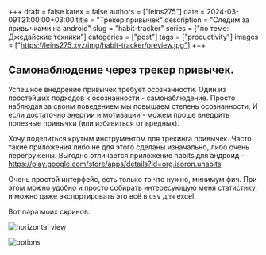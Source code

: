 +++ 
draft = false
katex = false
authors = ["leins275"]
date = 2024-03-09T21:00:00+03:00
title = "Трекер привычек"
description = "Следим за привычками на android"
slug = "habit-tracker"
series = ["по теме: Джедайские техники"]
categories = ["post"]
tags = ["productivity"]
images = ["https://leins275.xyz/img/habit-tracker/preview.jpg"]
+++

## Самонаблюдение через трекер привычек.

Успешное внедрение привычек требует осознанности. Один из простейших подходов к осознанности - самонаблюдение. Просто наблюдая за своим поведением мы повышаем степень осознанности. И если достаточно энергии и мотивации - можем проще внедрить полезные привычки (или избавиться от вредных).

Хочу поделиться крутым инструментом для трекинга привычек. Часто такие приложения либо не для этого сделаны изначально, либо очень перегружены. Выгодно отличается приложение habits для андроид - https://play.google.com/store/apps/details?id=org.isoron.uhabits

Очень простой интерфейс, есть только то что нужно, минимум фич. При этом можно удобно и просто собирать интересующую меня статистику, и можно даже экспортировать это всё в csv для excel.

Вот пара моих скринов:

![horizontal view](/img/habit-tracker/1.jpg)

![options](/img/habit-tracker/2.jpg)